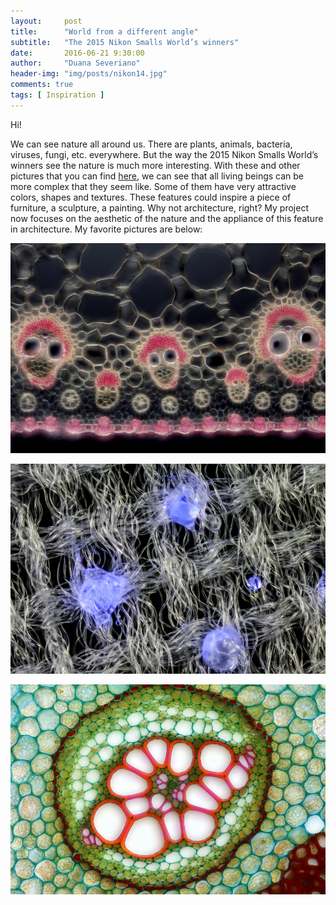 ```yaml
---
layout:     post
title:      "World from a different angle"
subtitle:   "The 2015 Nikon Smalls World’s winners"
date:       2016-06-21 9:30:00
author:     "Duana Severiano"
header-img: "img/posts/nikon14.jpg"
comments: true
tags: [ Inspiration ]
---
```

Hi!

We can see nature all around us. There are plants, animals, bacteria, viruses, fungi, etc. everywhere. But the way the 2015 Nikon Smalls World’s winners see the nature is much more interesting. With these and other pictures that you can find [here](http://www.theatlantic.com/photo/2015/10/nikon-small-world-2015/410548/), we can see that all living beings can be more complex that they seem like. Some of them have very attractive colors, shapes and textures. These features could inspire a piece of furniture, a sculpture, a painting. Why not architecture, right? My project now focuses on the aesthetic of the nature and the appliance of this feature in architecture. My favorite pictures are below: 

![](/img/posts/nikon9.jpg)

![](/img/posts/nikon15.jpg)

![](/img/posts/nikon22.jpg)

